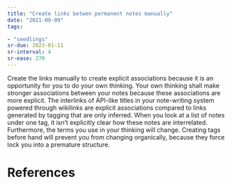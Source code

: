 ```yaml
---
title: "Create links betwen permanent notes manually"
date: "2021-09-09"
tags:

- "seedlings"
sr-due: 2023-01-11
sr-interval: 4
sr-ease: 270
---
```


Create the links manually to create explicit associations because it is an opportunity for you to do your own thinking. Your own thinking shall make stronger associations between your notes because these associations are more explicit. The interlinks of API-like titles in your note-writing system powered through wikilinks are explicit associations compared to links generated by tagging that are only inferred. When you look at a list of notes under one tag, it isn’t explicitly clear how these notes are interrelated. Furthermore, the terms you use in your thinking will change. Creating tags before hand will prevent you from changing organically, because they force lock you into a premature structure.

# References
